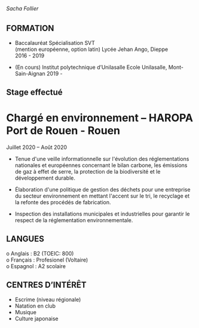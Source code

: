 ###### Sacha Follier


## FORMATION
- Baccalauréat Spécialisation SVT                       
(mention européenne, option latin)
Lycée Jehan Ango, Dieppe                                
2016 - 2019   
                                           
- (En cours) Institut polytechnique d’Unilasalle
Ecole Unilasalle, Mont-Sain-Aignan
2019 -

## Stage effectué
# Chargé en environnement – HAROPA Port de Rouen - Rouen
Juillet 2020 – Août 2020

- Tenue d'une veille informationnelle sur l'évolution des réglementations nationales et européennes concernant le bilan carbone, les émissions de gaz à effet de serre, la protection de la biodiversité et le développement durable.

- Élaboration d'une politique de gestion des déchets pour une entreprise du secteur environnement en mettant l'accent sur le tri, le recyclage et la refonte des procédés de fabrication.

- Inspection des installations municipales et industrielles pour garantir le respect de la réglementation environnementale.


## LANGUES                                                         
o	Anglais : B2 (TOEIC: 800)                                              
o	Français : Profesionel (Voltaire)                              
o	Espagnol : A2 scolaire

## CENTRES D’INTÉRÊT
- Escrime (niveau régionale) 
- Natation en club
- Musique
- Culture japonaise